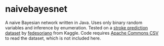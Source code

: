 # naivebayesnet
A naive Bayesian network written in Java. Uses only binary random variables and inference by enumeration. Tested on a [stroke prediction dataset](https://www.kaggle.com/fedesoriano/stroke-prediction-dataset) by [fedesoriano](https://www.kaggle.com/fedesoriano) from Kaggle. Code requires [Apache Commons CSV](http://commons.apache.org/proper/commons-csv/) to read the dataset, which is not included here.
